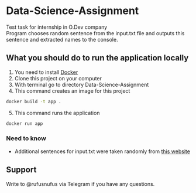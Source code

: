 # Data-Science-Assignment
Test task for internship in O.Dev company \
Program chooses random sentence from the input.txt file and outputs this sentence and extracted names to the console.

## What you should do to run the application locally
1. You need to install [Docker](https://www.docker.com/)
2. Clone this project on your computer
3. With terminal go to directory Data-Science-Assignment
4. This command creates an image for this project
```bash
docker build -t app .
```
5. This command runs the application
```bash
docker run app
```

### Need to know
* Additional sentences for input.txt were taken randomly from [this website](https://www.reuters.com/news/oddlyEnough)

## Support
Write to @rufusnufus via Telegram if you have any questions.
